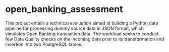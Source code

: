 # open_banking_assessment
This project entails a technical evaluation aimed at building a Python data pipeline for processing dummy source data in JSON format, which simulates Open Banking transaction data. The workload seeks to conduct few Data Quality checks on the incoming data prior to its transformation and insertion into two PostgreSQL tables.
